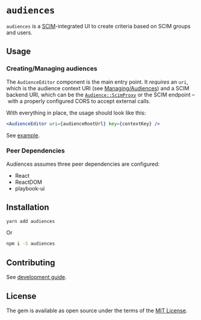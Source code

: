 # `audiences`

`audiences` is a [SCIM](https://datatracker.ietf.org/doc/html/rfc7644)-integrated UI to create criteria based on SCIM groups and users.

## Usage

### Creating/Managing audiences

The `AudienceEditor` component is the main entry point. It _requires_ an `uri`, which is the audience context URI (see [Managing/Audiences](../../audiences/docs/README.md#creatingmanaging-audiences)) and a SCIM backend URI, which can be the [`Audience::ScimProxy`](../../audiences/docs/README.md#configuring-the-scim-proxy) or the SCIM endpoint – with a properly configured CORS to accept external calls.

With everything in place, the usage should look like this:

```jsx
<AudienceEditor uri={audienceRootUrl} key={contextKey} />
```

See [example](../src/example.tsx).

### Peer Dependencies

Audiences assumes three peer dependencies are configured:

- React
- ReactDOM
- playbook-ui

## Installation

```bash
yarn add audiences
```

Or

```bash
npm i -S audiences
```

## Contributing

See [development guide](../../docs/development.md).

## License

The gem is available as open source under the terms of the [MIT License](https://opensource.org/licenses/MIT).
